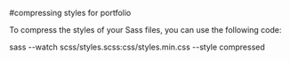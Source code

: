 #compressing styles for portfolio

To compress the styles of your Sass files, you can use the following code:

sass --watch scss/styles.scss:css/styles.min.css --style compressed